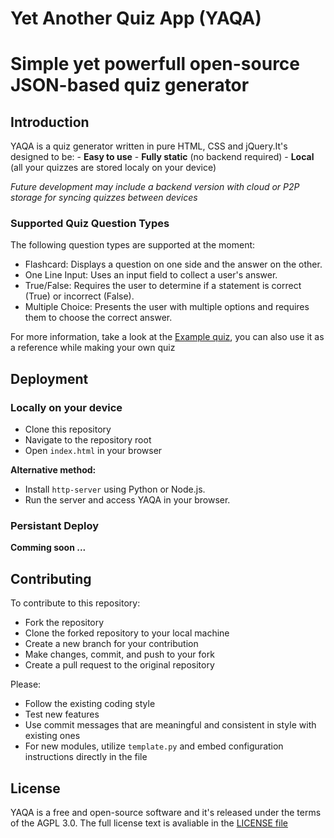 # Yet Another Quiz App (YAQA)
# Simple yet powerfull open-source JSON-based quiz generator

## Introduction
YAQA is a quiz generator written in pure HTML, CSS and jQuery.It's designed to be:
    - **Easy to use**
    - **Fully static** (no backend required)
    - **Local** (all your quizzes are stored localy on your device)

*Future development may include a backend version with cloud or P2P storage for syncing quizzes between devices*

### Supported Quiz Question Types
The following question types are supported at the moment:

- Flashcard: Displays a question on one side and the answer on the other.
- One Line Input: Uses an input field to collect a user's answer.
- True/False: Requires the user to determine if a statement is correct (True) or incorrect (False).
- Multiple Choice: Presents the user with multiple options and requires them to choose the correct answer.

For more information, take a look at the [Example quiz](example.json), you can also use it as a reference while making your own quiz

## Deployment

### Locally on your device

- Clone this repository
- Navigate to the repository root
- Open `index.html` in your browser

**Alternative method:**
- Install `http-server` using Python or Node.js.
- Run the server and access YAQA in your browser.

### Persistant Deploy

**Comming soon ...**

## Contributing

To contribute to this repository:

- Fork the repository
- Clone the forked repository to your local machine
- Create a new branch for your contribution
- Make changes, commit, and push to your fork
- Create a pull request to the original repository

Please:
- Follow the existing coding style
- Test new features
- Use commit messages that are meaningful and consistent in style with existing ones
- For new modules, utilize `template.py` and embed configuration instructions directly in the file

## License
YAQA is a free and open-source software and it's released under the terms of the AGPL 3.0.
The full license text is avaliable in the [LICENSE file](LICENSE)
